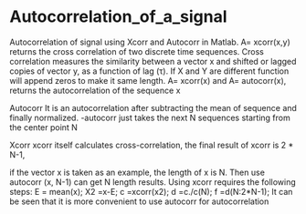 # Autocorrelation_of_a_signal
Autocorrelation of signal using Xcorr and Autocorr in Matlab.
A= xcorr(x,y) returns the cross correlation of two discrete time sequences. Cross correlation measures the similarity between a vector x and shifted or lagged copies of vector y, as a function of lag (τ). If X and Y are different function will append zeros to make it same length.
A= xcorr(x) and A= autocorr(x), returns the autocorrelation of the sequence x

Autocorr
It is an autocorrelation after subtracting the mean of sequence and finally normalized.
-autocorr just takes the next N sequences starting from the center point N

Xcorr
xcorr itself calculates cross-correlation, the final result of xcorr is 2 * N-1, 

if the vector x is taken as an example, the length of x is N. Then use autocorr (x, N-1) can get N length results. Using xcorr requires the following steps:
 E = mean(x);
 X2 =x-E;
 c =xcorr(x2);
 d =c./c(N);
 f =d(N:2*N-1);
       It can be seen that it is more convenient to use autocorr for autocorrelation
